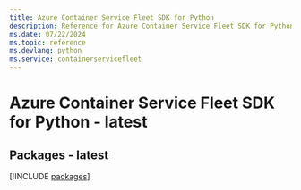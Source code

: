 ```yaml
---
title: Azure Container Service Fleet SDK for Python
description: Reference for Azure Container Service Fleet SDK for Python
ms.date: 07/22/2024
ms.topic: reference
ms.devlang: python
ms.service: containerservicefleet
---
```

# Azure Container Service Fleet SDK for Python - latest
## Packages - latest
[!INCLUDE [packages](container-service-fleet-index.md)]